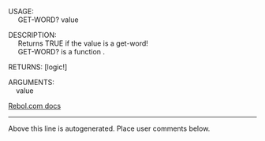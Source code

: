 USAGE:  
&nbsp;&nbsp;&nbsp;&nbsp;&nbsp;GET-WORD?&nbsp;value&nbsp;  
  
DESCRIPTION:  
&nbsp;&nbsp;&nbsp;&nbsp;&nbsp;Returns&nbsp;TRUE&nbsp;if&nbsp;the&nbsp;value&nbsp;is&nbsp;a&nbsp;get-word!  
&nbsp;&nbsp;&nbsp;&nbsp;&nbsp;GET-WORD?&nbsp;is&nbsp;a&nbsp;function&nbsp;.  
  
RETURNS:&nbsp;[logic!]  
  
ARGUMENTS:  
&nbsp;&nbsp;&nbsp;&nbsp;value  

[Rebol.com docs](http://www.rebol.com/r3/docs/functions/get-word-q.html)
___
Above this line is autogenerated. Place user comments below.